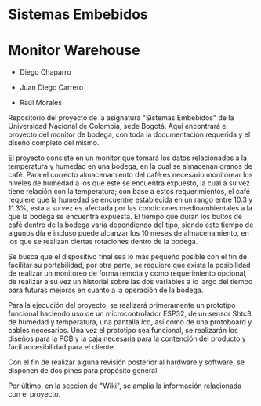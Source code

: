 # Sistemas Embebidos
# Monitor Warehouse

* Diego Chaparro

* Juan Diego Carrero

* Raúl Morales

Repositorio del proyecto de la asignatura "Sistemas Embebidos" de la Universidad Nacional de Colombia, sede Bogotá. Aquí encontrará el proyecto del monitor de bodega, con toda la documentación requerida y el diseño completo del mismo.

El proyecto consiste en un monitor que tomará los datos relacionados a la temperatura y humedad en una bodega, en la cual se almacenan granos de café. Para el correcto almacenamiento del café es necesario monitorear los niveles de humedad a los que este se encuentra expuesto, la cual a su vez tiene relación con la temperatura; con base a estos requerimientos, el café requiere que la humedad se encuentre establecida en un rango entre 10.3 y 11.3%, esta a su vez es afectada por las condiciones medioambientales a la que la bodega se encuentra expuesta. El tiempo que duran los bultos de café dentro de la bodega varía dependiendo del tipo, siendo este tiempo de algunos día e incluso puede alcanzar los 10 meses de almacenamiento, en los que se realizan ciertas rotaciones dentro de la bodega.

Se busca que el dispositivo final sea lo más pequeño posible con el fin de facilitar su portabilidad, por otra parte, se requiere que exista la posibilidad de realizar un monitoreo de forma remota y como requerimiento opcional, de realizar a su vez un historial sobre las dos variables a lo largo del tiempo para futuras mejoras en cuanto a la operación de la bodega.

Para la ejecución del proyecto, se realizará primeramente un prototipo funcional haciendo uso de un microcontrolador ESP32, de un sensor Shtc3 de humedad y temperatura, una pantalla lcd, así como de una protoboard y cables necesarios. Una vez el prototipo sea funcional, se realizarán los diseños para la PCB y la caja necesaria para la contención del producto y fácil accesibilidad para el cliente.

Con el fin de realizar alguna revisión posterior al hardware y software, se disponen de dos pines para propósito general.

Por último, en la sección de "Wiki", se amplía la información relacionada con el proyecto.

